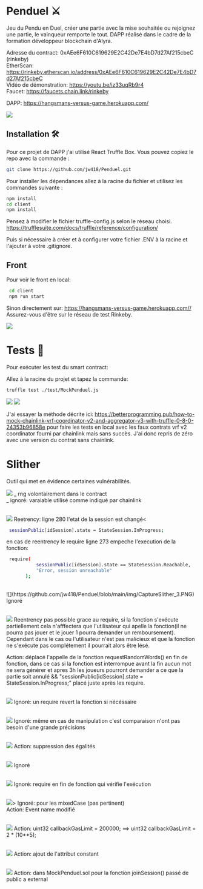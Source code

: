  # Penduel  :crossed_swords:

Jeu du Pendu en Duel, créer une partie avec la mise souhaitée ou rejoignez une partie, le vainqueur remporte le tout.
DAPP réalisé dans le cadre de la formation développeur blockchain d'Alyra.


Adresse du contract: 0xAEe6F610C619629E2C42De7E4bD7d27Af215cbeC (rinkeby) <br/>
EtherScan: https://rinkeby.etherscan.io/address/0xAEe6F610C619629E2C42De7E4bD7d27Af215cbeC <br/>
Vidéo de démonstration: https://youtu.be/iz33uqRb9r4 <br/>
Faucet: https://faucets.chain.link/rinkeby <br/>

DAPP: https://hangsmans-versus-game.herokuapp.com/

![](https://github.com/jw418/Penduel/blob/main/img/CaptureFront.PNG)


## Installation 🛠️

Pour ce projet de DAPP j'ai utilisé React Truffle Box.
Vous pouvez copiez le repo avec la commande : 
```sh
git clone https://github.com/jw418/Penduel.git
```
Pour installer les dépendances allez à la racine du fichier et utilisez les commandes suivante :
```sh
npm install
cd client
npm install
```
Pensez à modifier le fichier truffle-config.js selon le réseau choisi.
https://trufflesuite.com/docs/truffle/reference/configuration/

Puis si nécessaire à créer et à configurer votre fichier .ENV à la racine et l'ajouter à votre .gitignore.

## Front
Pour voir le front en local:
```sh
 cd client
 npm run start
```
Sinon directement sur: https://hangsmans-versus-game.herokuapp.com// <br/>
Assurez-vous d'être sur le réseau de test Rinkeby.

![](https://github.com/jw418/Penduel/blob/main/img/CaptureRinkeby.PNG)



# Tests :test_tube:

Pour exécuter les test du smart contract:

Allez à la racine du projet et tapez la commande:
```sh
truffle test ./test/MockPenduel.js
```
![](https://github.com/jw418/Penduel/blob/main/img/CaptureTests_1.PNG)
![](https://github.com/jw418/Penduel/blob/main/img/CaptureTests_2.PNG)


J'ai essayer la méthode décrite ici: https://betterprogramming.pub/how-to-mock-chainlink-vrf-coordinator-v2-and-aggregator-v3-with-truffle-0-8-0-24353b96858e pour faire les tests en local avec les faux contrats vrf v2 coordinator fourni par chainlink mais sans succès. J'ai donc repris de zéro avec une version du contrat sans chainlink.

# Slither

Outil qui met en évidence certaines vulnérabilités.

![](https://github.com/jw418/Penduel/blob/main/img/CaptureSlither_1.PNG)
_ rng volontairement dans le contract<br/>
_ ignoré: varaiable utilisé comme indiqué par chainlink<br/>
<br/>

![](https://github.com/jw418/Penduel/blob/main/img/CaptureSlither_2.PNG)
Reetrency: ligne 280 l'etat de la session est changé<
```sh
 sessionPublic[idSession].state = StateSession.InProgress;
 ```
 en cas de reentrency le require ligne 273 empeche l'execution de la fonction:
 ```sh
  require(
            sessionPublic[idSession].state == StateSession.Reachable,
            "Error, session unreachable"
        );
```        
<br/>
![](https://github.com/jw418/Penduel/blob/main/img/CaptureSlither_3.PNG)
Ignoré<br/>
<br/>

![](https://github.com/jw418/Penduel/blob/main/img/CaptureSlither_4.PNG)
Reentrency pas possible grace au require, si la fonction s'exécute partiellement cela n'afffectera que l'utilisateur qui apelle la fonction(il ne pourra pas jouer et le jouer 1 pourra demander un remboursement). Cependant dans le cas ou l'utilisateur n'est pas malicieux et que la fonction ne s'exécute pas complétement il pourrait alors être lésé.<br/>

Action: déplacé l'appelle de la fonction requestRandomWords() en fin de fonction, dans ce cas si la fonction est interrompue avant la fin aucun mot ne sera générer et apres 3h les joueurs pourront demander a ce que la partie soit annulé &&  "sessionPublic[idSession].state = StateSession.InProgress;" placé juste après les require.<br/>
<br/>

![](https://github.com/jw418/Penduel/blob/main/img/CaptureSlither_5.PNG)
Ignoré: un require revert la fonction  si nécéssaire <br/>
<br/>

![](https://github.com/jw418/Penduel/blob/main/img/CaptureSlither_6.PNG)
Ignoré: même en cas de manipulation c'est comparaison n'ont pas besoin d'une grande précisions<br/>
<br/>

![](https://github.com/jw418/Penduel/blob/main/img/CaptureSlither_7.PNG)
Action: suppression des égalités<br/>
<br/>

![](https://github.com/jw418/Penduel/blob/main/img/CaptureSlither_8.PNG)
Ignoré<br/>
<br/>

![](https://github.com/jw418/Penduel/blob/main/img/CaptureSlither_9.PNG)
Ignoré: require en fin de fonction qui vérifie l'exécution<br/>
<br/>

![](https://github.com/jw418/Penduel/blob/main/img/CaptureSlither_10.PNG)>
Ignoré: pour les mixedCase (pas pertinent)<br/>
Action: Event name modifié <br/>
<br/>

![](https://github.com/jw418/Penduel/blob/main/img/CaptureSlither_11.PNG)
Action: uint32 callbackGasLimit = 200000; ==> uint32 callbackGasLimit = 2 * (10**5);<br/>
<br/>

![](https://github.com/jw418/Penduel/blob/main/img/CaptureSlither_12.PNG)
Action: ajout de l'attribut constant<br/>
<br/>

![](https://github.com/jw418/Penduel/blob/main/img/CaptureSlither_13.PNG)
Action: dans MockPenduel.sol pour la fonction joinSession() passé de public a external<br/>
<br/>
